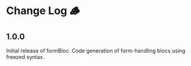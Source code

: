 # Change Log 🪵

## 1.0.0

Initial release of formBloc. Code generation of form-handling blocs using freezed syntax.
